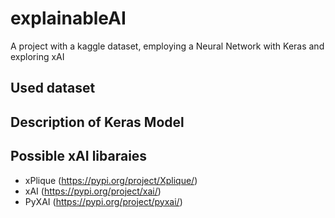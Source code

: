 # explainableAI
A project with a kaggle dataset, employing a Neural Network with Keras and exploring xAI

## Used dataset

## Description of Keras Model

## Possible xAI libaraies
- xPlique (https://pypi.org/project/Xplique/)
- xAI (https://pypi.org/project/xai/)
- PyXAI (https://pypi.org/project/pyxai/)